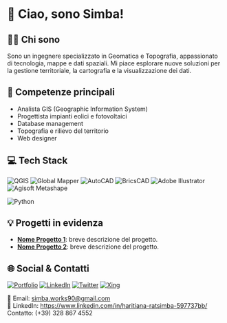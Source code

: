 # 👋 Ciao, sono Simba!

## 👨‍💻 Chi sono
Sono un ingegnere specializzato in Geomatica e Topografia, appassionato di tecnologia, mappe e dati spaziali. Mi piace esplorare nuove soluzioni per la gestione territoriale, la cartografia e la visualizzazione dei dati.

## 🚀 Competenze principali
- Analista GIS (Geographic Information System)
- Progettista impianti eolici e fotovoltaici
- Database management
- Topografia e rilievo del territorio
- Web designer

## 💻 Tech Stack
![QGIS](https://img.shields.io/badge/QGIS-589632?style=for-the-badge&logo=qgis&logoColor=white)
![Global Mapper](https://img.shields.io/badge/Global%20Mapper-1d3557?style=for-the-badge&logo=data:image/png;base64,iVBORw0KGgo=) <!-- Badge generico, personalizzabile se hai un logo -->
![AutoCAD](https://img.shields.io/badge/AutoCAD-e12127?style=for-the-badge&logo=autodesk&logoColor=white)
![BricsCAD](https://img.shields.io/badge/BricsCAD-0082C3?style=for-the-badge)
![Adobe Illustrator](https://img.shields.io/badge/adobeillustrator-%23FF9A00.svg?style=for-the-badge&logo=adobeillustrator&logoColor=white)
![Agisoft Metashape](https://img.shields.io/badge/Agisoft%20Metashape-26a69a?style=for-the-badge&logo=data:image/png;base64,iVBORw0KGgo=) <!-- Badge generico, personalizzabile se hai un logo -->

![Python](https://img.shields.io/badge/python-3670A0?style=for-the-badge&logo=python&logoColor=ffdd54)

## 💡 Progetti in evidenza
- **[Nome Progetto 1](link-progetto)**: breve descrizione del progetto.
- **[Nome Progetto 2](link-progetto)**: breve descrizione del progetto.

## 🌐 Social & Contatti
[![Portfolio](https://img.shields.io/badge/Behance-1769ff?logo=behance&logoColor=white)](https://behance.net/Tsimbazaza)
[![LinkedIn](https://img.shields.io/badge/LinkedIn-0A66C2?logo=linkedin&logoColor=white)](https://www.linkedin.com/in/Tsimbazaza)
[![Twitter](https://img.shields.io/badge/Twitter-1DA1F2?logo=twitter&logoColor=white)](https://twitter.com/Tsimbazaza)
[![Xing](https://img.shields.io/badge/Xing-006567?logo=xing&logoColor=white)](https://www.xing.com/profile/Tsimbazaza)

📧 Email: simba.works90@gmail.com  
🔗 LinkedIn: https://www.linkedin.com/in/haritiana-ratsimba-597737bb/  
Contatto: (+39) 328 867 4552



<!---
Tsimbazaza/Tsimbazaza is a ✨ special ✨ repository because its `README.md` (this file) appears on your GitHub profile.
You can click the Preview link to take a look at your changes.
--->
